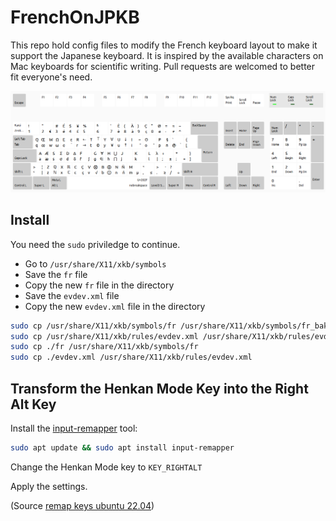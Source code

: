 # FrenchOnJPKB
This repo hold config files to modify the French keyboard layout to make it support the Japanese keyboard. It is inspired by the available characters on Mac keyboards for scientific writing. Pull requests are welcomed to better fit everyone's need.

![Layout](layout.png)

## Install
You need the `sudo` priviledge to continue.

- Go to `/usr/share/X11/xkb/symbols`
- Save the `fr` file
- Copy the new `fr` file in the directory
- Save the `evdev.xml` file
- Copy the new `evdev.xml` file in the directory

```bash
sudo cp /usr/share/X11/xkb/symbols/fr /usr/share/X11/xkb/symbols/fr_bak
sudo cp /usr/share/X11/xkb/rules/evdev.xml /usr/share/X11/xkb/rules/evdev_bak.xml
sudo cp ./fr /usr/share/X11/xkb/symbols/fr
sudo cp ./evdev.xml /usr/share/X11/xkb/rules/evdev.xml
```

## Transform the Henkan Mode Key into the Right Alt Key

Install the [input-remapper](https://github.com/sezanzeb/input-remapper) tool:
```bash
sudo apt update && sudo apt install input-remapper
```

Change the Henkan Mode key to `KEY_RIGHTALT`

Apply the settings.

(Source [remap keys ubuntu 22.04](https://fostips.com/remap-keys-ubuntu-22-04/))
